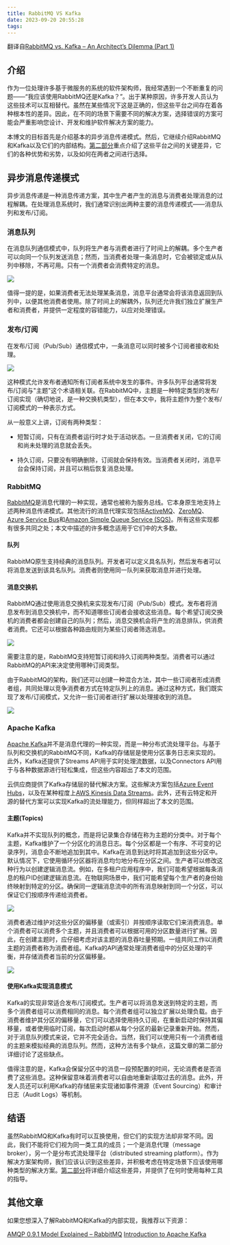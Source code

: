 ```yaml
---
title: RabbitMQ VS Kafka
date: 2023-09-20 20:55:28
tags:
---
```


翻译自[RabbitMQ vs. Kafka – An Architect’s Dilemma (Part 1)](https://eranstiller.com/rabbitmq-vs-kafka-an-architects-dilemma-part-1)

## 介绍

作为一位处理许多基于微服务的系统的软件架构师，我经常遇到一个不断重复的问题——“我应该使用RabbitMQ还是Kafka？”。出于某种原因，许多开发人员认为这些技术可以互相替代。虽然在某些情况下这是正确的，但这些平台之间存在着各种根本性的差异。因此，在不同的场景下需要不同的解决方案，选择错误的方案可能会严重影响您设计、开发和维护软件解决方案的能力。

本博文的目标首先是介绍基本的异步消息传递模式。然后，它继续介绍RabbitMQ和Kafka以及它们的内部结构。[第二部分](https://eranstiller.com/rabbitmq-vs-kafka-an-architects-dilemma-part-2)重点介绍了这些平台之间的关键差异，它们的各种优势和劣势，以及如何在两者之间进行选择。

<!-- more -->

## 异步消息传递模式

异步消息传递是一种消息传递方案，其中生产者产生的消息与消费者处理消息的过程解耦。在处理消息系统时，我们通常识别出两种主要的消息传递模式——消息队列和发布/订阅。

### 消息队列

在消息队列通信模式中，队列将生产者与消费者进行了时间上的解耦。多个生产者可以向同一个队列发送消息；然而，当消费者处理一条消息时，它会被锁定或从队列中移除，不再可用。只有一个消费者会消费特定的消息。

![](mq1.svg)

值得一提的是，如果消费者无法处理某条消息，消息平台通常会将该消息返回到队列中，以便其他消费者使用。除了时间上的解耦外，队列还允许我们独立扩展生产者和消费者，并提供一定程度的容错能力，以应对处理错误。

### 发布/订阅

在发布/订阅（Pub/Sub）通信模式中，一条消息可以同时被多个订阅者接收和处理。

![](mq2.svg)

这种模式允许发布者通知所有订阅者系统中发生的事件。许多队列平台通常将发布/订阅与"主题"这个术语相关联。在RabbitMQ中，主题是一种特定类型的发布/订阅实现（确切地说，是一种交换机类型），但在本文中，我将主题作为整个发布/订阅模式的一种表示方式。

从一般意义上讲，订阅有两种类型：

- 短暂订阅，只有在消费者运行时才处于活动状态。一旦消费者关闭，它的订阅和尚未处理的消息就会丢失。

- 持久订阅，只要没有明确删除，订阅就会保持有效。当消费者关闭时，消息平台会保持订阅，并且可以稍后恢复消息处理。

### RabbitMQ

[RabbitMQ](https://www.rabbitmq.com/)是消息代理的一种实现，通常也被称为服务总线。它本身原生地支持上述两种消息传递模式。其他流行的消息代理实现包括[ActiveMQ](https://activemq.apache.org/)、[ZeroMQ](https://zeromq.org/)、[Azure Service Bus](https://azure.microsoft.com/en-us/services/service-bus/)和[Amazon Simple Queue Service (SQS)](https://aws.amazon.com/sqs/)。所有这些实现都有很多共同之处；本文中描述的许多概念适用于它们中的大多数。

#### 队列

RabbitMQ原生支持经典的消息队列。开发者可以定义具名队列，然后发布者可以将消息发送到该具名队列。消费者则使用同一队列来获取消息并进行处理。

#### 消息交换机

RabbitMQ通过使用消息交换机来实现发布/订阅（Pub/Sub）模式。发布者将消息发布到消息交换机中，而不知道哪些订阅者会接收这些消息。每个希望订阅交换机的消费者都会创建自己的队列；然后，消息交换机会将产生的消息排队，供消费者消费。它还可以根据各种路由规则为某些订阅者筛选消息。

![](mq3.svg)

需要注意的是，RabbitMQ支持短暂订阅和持久订阅两种类型。消费者可以通过RabbitMQ的API来决定使用哪种订阅类型。

由于RabbitMQ的架构，我们还可以创建一种混合方法，其中一些订阅者形成消费者组，共同处理以竞争消费者方式在特定队列上的消息。通过这种方式，我们既实现了发布/订阅模式，又允许一些订阅者进行扩展以处理接收到的消息。

![](mq4.svg)

### Apache Kafka

[Apache Kafka](https://kafka.apache.org/)并不是消息代理的一种实现，而是一种分布式流处理平台。与基于队列和交换机的RabbitMQ不同，Kafka的存储层是使用分区事务日志来实现的。此外，Kafka还提供了Streams API用于实时处理流数据，以及Connectors API用于与各种数据源进行轻松集成，但这些内容超出了本文的范围。

云供应商提供了Kafka存储层的替代解决方案。这些解决方案包括[Azure Event Hubs](https://azure.microsoft.com/en-us/services/event-hubs/)，以及在某种程度上[AWS Kinesis Data Streams](https://aws.amazon.com/kinesis/data-streams/)。此外，还有云特定和开源的替代方案可以实现Kafka的流处理能力，但同样超出了本文的范围。

#### 主题(Topics)

Kafka并不实现队列的概念，而是将记录集合存储在称为主题的分类中。对于每个主题，Kafka维护了一个分区化的消息日志。每个分区都是一个有序、不可变的记录序列，消息会不断地追加到其中。Kafka在消息到达时将其追加到这些分区中。默认情况下，它使用循环分区器将消息均匀地分布在分区之间。生产者可以修改这种行为以创建逻辑消息流。例如，在多租户应用程序中，我们可能希望根据每条消息的租户ID创建逻辑消息流。在物联网场景中，我们可能希望每个生产者的身份始终映射到特定的分区。确保同一逻辑消息流中的所有消息映射到同一个分区，可以保证它们按顺序传递给消费者。

![](mq5.svg)

消费者通过维护对这些分区的偏移量（或索引）并按顺序读取它们来消费消息。单个消费者可以消费多个主题，并且消费者可以根据可用的分区数量进行扩展。因此，在创建主题时，应仔细考虑对该主题的消息吞吐量预期。一组共同工作以消费主题的消费者称为消费者组。Kafka的API通常处理消费者组中的分区处理的平衡，并存储消费者当前的分区偏移量。

![](mq6.svg)

#### 使用Kafka实现消息模式

Kafka的实现非常适合发布/订阅模式。生产者可以将消息发送到特定的主题，而多个消费者组可以消费相同的消息。每个消费者组可以独立扩展以处理负载。由于消费者维护其分区的偏移量，它们可以选择使用持久订阅，在重新启动时保持其偏移量，或者使用临时订阅，每次启动时都从每个分区的最新记录重新开始。然而，对于消息队列模式来说，它并不完全适合。当然，我们可以使用只有一个消费者组的主题来模拟经典的消息队列。然而，这种方法有多个缺点，这篇文章的第二部分详细讨论了这些缺点。

值得注意的是，Kafka会保留分区中的消息一段预配置的时间，无论消费者是否消费了这些消息。这种保留意味着消费者可以自由地重新读取过去的消息。此外，开发人员还可以利用Kafka的存储层来实现诸如事件溯源（Event Sourcing）和审计日志（Audit Logs）等机制。

## 结语

虽然RabbitMQ和Kafka有时可以互换使用，但它们的实现方法却非常不同。因此，我们不能将它们视为同一类工具的成员；一个是消息代理（message broker），另一个是分布式流处理平台（distributed streaming platform）。作为解决方案架构师，我们应该认识到这些差异，并积极考虑在特定场景下应该使用哪种类型的解决方案。[第二部分](https://eranstiller.com/rabbitmq-vs-kafka-an-architects-dilemma-part-2)将详细介绍这些差异，并提供了在何时使用每种工具的指导。

## 其他文章

如果您想深入了解RabbitMQ和Kafka的内部实现，我推荐以下资源：

[AMQP 0.9.1 Model Explained – RabbitMQ](https://www.rabbitmq.com/tutorials/amqp-concepts.html)
[Introduction to Apache Kafka](https://kafka.apache.org/intro)



